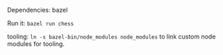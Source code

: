 Dependencies:
bazel

Run it:
`bazel run chess`


tooling:
`ln -s bazel-bin/node_modules node_modules`
to link custom node modules for tooling.